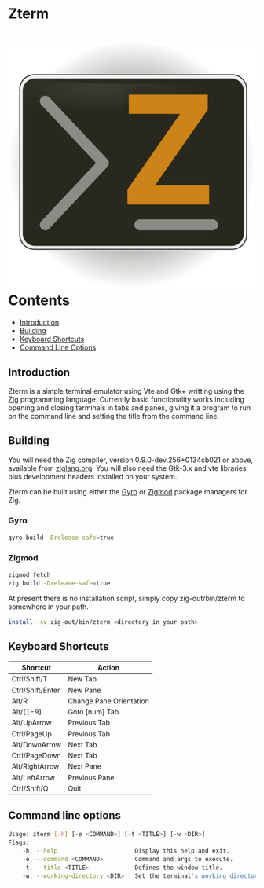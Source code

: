 # Zterm
![Zterm icon](data/zterm.svg)
<br />
Contents
========
* [Introduction](#introduction)
* [Building](#building)
* [Keyboard Shortcuts](#keyboard-shortcuts)
* [Command Line Options](#command-line-options)

## Introduction
Zterm is a simple terminal emulator using Vte and Gtk+ writting using the
[Zig](https://ziglang.org/) programming language. Currently basic functionality
works including opening and closing terminals in tabs and panes, giving it a
program to run on the command line and setting the title from the command line.

## Building
You will need the Zig compiler, version 0.9.0-dev.256+0134cb021 or above,
available from [ziglang.org](https://ziglang.org). You will also need
the Gtk-3.x and vte libraries plus development headers installed on your
system.

Zterm can be built using either the [Gyro](https://github.com/mattnite/gyro) or
[Zigmod](https://github.com/nektro/zigmod) package managers for Zig.
### Gyro
```Bash
gyro build -Drelease-safe=true
```
### Zigmod
```Bash
zigmod fetch
zig build -Drelease-safe=true
```
At present there is no installation script, simply copy zig-out/bin/zterm to
somewhere in your path.
```Bash
install -sv zig-out/bin/zterm <directory in your path>
```

## Keyboard Shortcuts
| Shortcut | Action |
| -------- | ------ |
| Ctrl/Shift/T | New Tab |
| Ctrl/Shift/Enter | New Pane |
| Alt/R | Change Pane Orientation |
| Alt/[1-9] | Goto [num] Tab |
| Alt/UpArrow | Previous Tab |
| Ctrl/PageUp | Previous Tab |
| Alt/DownArrow | Next Tab |
| Ctrl/PageDown | Next Tab |
| Alt/RightArrow | Next Pane |
| Alt/LeftArrow | Previous Pane |
| Ctrl/Shift/Q | Quit |

## Command line options
```Bash
Usage: zterm [-h] [-e <COMMAND>] [-t <TITLE>] [-w <DIR>]
Flags:
	-h, --help                   	Display this help and exit.
	-e, --command <COMMAND>      	Command and args to execute.
	-t, --title <TITLE>          	Defines the window title.
	-w, --working-directory <DIR>	Set the terminal's working directory.
```
